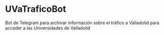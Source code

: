 # UVaTraficoBot
Bot de Telegram para archivar información sobre el tráfico a Valladolid para acceder a las Universidades de Valladolid
